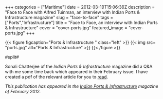 +++
categories = ["Maritime"]
date = 2012-03-19T15:06:39Z
description = "Face to Face with Alfred Tuinman, an interview with Indian Ports & Infrastructure magazine"
slug = "face-to-face"
tags = ["Ports","Infrastructure"]
title = "Face to Face, an interview with Indian Ports & Infrastructure"
cover = "cover-ports.jpg"
featured_image = "cover-ports.jpg"
+++

{{< figure figcaption="Ports & Infrastructure " class="left" >}}
	{{< img src=  "ports.jpg" alt="Ports & Infrastructure" >}}
{{< /figure >}}

#split#


Sonali Chatterjee of the *Indian Ports & Infrastructure* magazine did a Q&A with me some time back which appeared in their February issue. I have created a pdf of the relevant article for you to [read](https://images.ourmaninindia.com/Ports-Infrastructure.pdf).


*This publication has appeared in the [Indian Ports & Infrastructure](http://www.ports-mag.com/) magazine of February 2012.*
